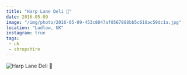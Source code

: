 ```yaml
---
title: "Harp Lane Deli 🌯"
date: 2016-05-09
image: "/img/photo/2016-05-09-453c8047af0567888bb5c610ac59dc1a.jpg"
location: "Ludlow, UK"
instagram: true
tags:
 - uk
 - shropshire
---
```


![Harp Lane Deli 🌯](/img/photo/2016-05-09-453c8047af0567888bb5c610ac59dc1a.jpg)
